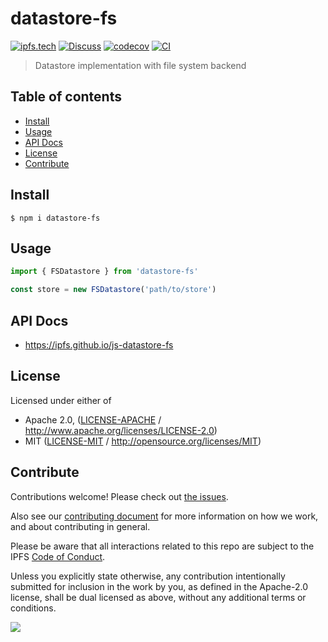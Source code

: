 # datastore-fs <!-- omit in toc -->

[![ipfs.tech](https://img.shields.io/badge/project-IPFS-blue.svg?style=flat-square)](https://ipfs.tech)
[![Discuss](https://img.shields.io/discourse/https/discuss.ipfs.tech/posts.svg?style=flat-square)](https://discuss.ipfs.tech)
[![codecov](https://img.shields.io/codecov/c/github/ipfs/js-datastore-fs.svg?style=flat-square)](https://codecov.io/gh/ipfs/js-datastore-fs)
[![CI](https://img.shields.io/github/actions/workflow/status/ipfs/js-datastore-fs/js-test-and-release.yml?branch=master\&style=flat-square)](https://github.com/ipfs/js-datastore-fs/actions/workflows/js-test-and-release.yml?query=branch%3Amaster)

> Datastore implementation with file system backend

## Table of contents <!-- omit in toc -->

- [Install](#install)
- [Usage](#usage)
- [API Docs](#api-docs)
- [License](#license)
- [Contribute](#contribute)

## Install

```console
$ npm i datastore-fs
```

## Usage

```js
import { FSDatastore } from 'datastore-fs'

const store = new FSDatastore('path/to/store')
```

## API Docs

- <https://ipfs.github.io/js-datastore-fs>

## License

Licensed under either of

- Apache 2.0, ([LICENSE-APACHE](LICENSE-APACHE) / <http://www.apache.org/licenses/LICENSE-2.0>)
- MIT ([LICENSE-MIT](LICENSE-MIT) / <http://opensource.org/licenses/MIT>)

## Contribute

Contributions welcome! Please check out [the issues](https://github.com/ipfs/js-datastore-fs/issues).

Also see our [contributing document](https://github.com/ipfs/community/blob/master/CONTRIBUTING_JS.md) for more information on how we work, and about contributing in general.

Please be aware that all interactions related to this repo are subject to the IPFS [Code of Conduct](https://github.com/ipfs/community/blob/master/code-of-conduct.md).

Unless you explicitly state otherwise, any contribution intentionally submitted for inclusion in the work by you, as defined in the Apache-2.0 license, shall be dual licensed as above, without any additional terms or conditions.

[![](https://cdn.rawgit.com/jbenet/contribute-ipfs-gif/master/img/contribute.gif)](https://github.com/ipfs/community/blob/master/CONTRIBUTING.md)
